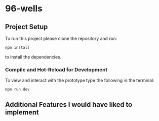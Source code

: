 # 96-wells


## Project Setup
To run this project please clone the repository and run:

```sh
npm install
```
to install the dependencies.

### Compile and Hot-Reload for Development
To view and interact with the prototype type the following in the terminal:

```sh
npm run dev
```
## Additional Features I would have liked to implement
